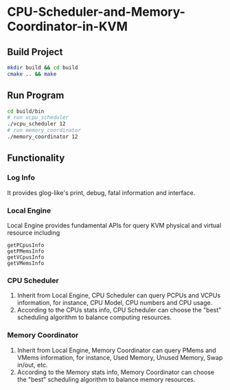 # CPU-Scheduler-and-Memory-Coordinator-in-KVM
## Build Project

```bash
mkdir build && cd build
cmake .. && make
```

## Run Program

```bash
cd build/bin
# run vcpu_scheduler
./vcpu_scheduler 12
# run memory_coordinator
./memory_coordinator 12
```

## Functionality

### Log Info

It provides glog-like's print, debug, fatal information and interface.

### Local Engine

Local Engine provides fundamental APIs for query KVM physical and virtual resource including
``` 
getPCpusInfo
getPMemsInfo 
getVCpusInfo
getVMemsInfo
```
### CPU Scheduler
1. Inherit from Local Engine, CPU Scheduler can query PCPUs and VCPUs information, for instance,
CPU Model, CPU numbers and CPU usage.
2. According to the CPUs stats info, CPU Scheduler can choose the "best" scheduling algorithm to 
balance computing resources.

### Memory Coordinator
1. Inherit from Local Engine, Memory Coordinator can query PMems and VMems information, for instance,
Used Memory, Unused Memory, Swap in/out, etc.
2. According to the Memory stats info, Memory Coordinator can choose the "best" scheduling algorithm to 
balance memory resources.
